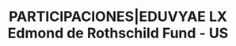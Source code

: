 ---
layout: asset
title: PARTICIPACIONES|EDUVYAE LX Edmond de Rothschild Fund - US
isin: LU1103304561
---